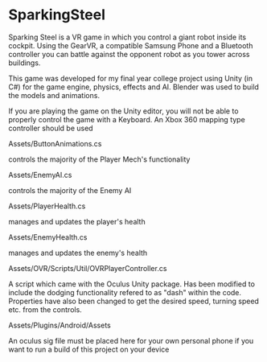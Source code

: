 # SparkingSteel

Sparking Steel is a VR game in which you control a giant robot inside its cockpit. Using the GearVR, a compatible Samsung Phone and a Bluetooth controller you can battle against the opponent robot as you tower across buildings.

This game was developed for my final year college project using Unity (in C#) for the game engine, physics, effects and AI. Blender was used to build the models and animations.


If you are playing the game on the Unity editor, you will not be able to properly
control the game with a Keyboard. An Xbox 360 mapping type controller should be used

Assets/ButtonAnimations.cs

controls the majority of the Player Mech's functionality

Assets/EnemyAI.cs

controls the majority of the Enemy AI

Assets/PlayerHealth.cs

manages and updates the player's health

Assets/EnemyHealth.cs

manages and updates the enemy's health

Assets/OVR/Scripts/Util/OVRPlayerController.cs

A script which came with the Oculus Unity package. Has been modified to include
the dodging functionality refered to as "dash" within the code. Properties have also been changed to get the 
desired speed, turning speed etc. from the controls.

Assets/Plugins/Android/Assets

An oculus sig file must be placed here for your own personal phone if you want to run a build of this project on your device
